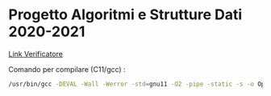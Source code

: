 # Progetto Algoritmi e Strutture Dati 2020-2021
[Link Verificatore](https://dum-e.deib.polimi.it/)

Comando per compilare (C11/gcc) :
```sh
/usr/bin/gcc -DEVAL -Wall -Werror -std=gnu11 -O2 -pipe -static -s -o Open Open.c -lm
```